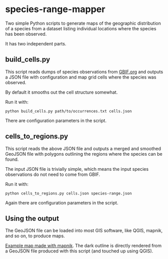 
# species-range-mapper

Two simple Python scripts to generate maps of the geographic
distribution of a species from a dataset listing individual locations
where the species has been observed.

It has two independent parts.

## build_cells.py

This script reads dumps of species observations from
[GBIF.org](https://www.gbif.org/) and outputs a JSON file with
configuration and map grid cells where the species was observed.

By default it smooths out the cell structure somewhat.

Run it with:

```
python build_cells.py path/to/occurrences.txt cells.json
```

There are configuration parameters in the script.

## cells_to_regions.py

This script reads the above JSON file and outputs a merged and
smoothed GeoJSON file with polygons outlining the regions where the
species can be found.

The input JSON file is trivially simple, which means the input species
observations do not need to come from GBIF.

Run it with:

```
python cells_to_regions.py cells.json species-range.json
```

Again there are configuration parameters in the script.

## Using the output

The GeoJSON file can be loaded into most GIS software, like QGIS,
mapnik, and so on, to produce maps.

[Example map made with
mapnik](https://commons.wikimedia.org/wiki/File:Myrica-gale-distribution-map.svg). The
dark outline is directly rendered from a GeoJSON file produced with
this script (and touched up using QGIS).
